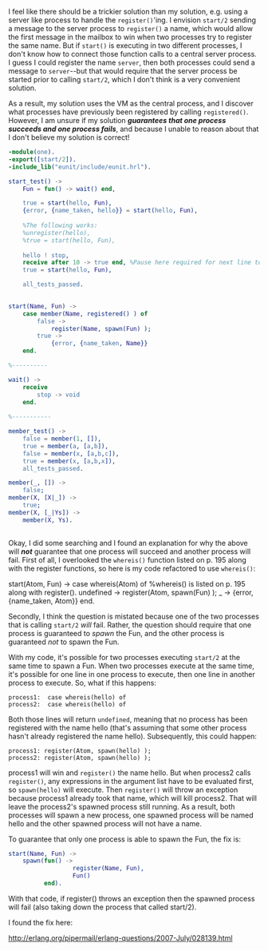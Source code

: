 I feel like there should be a trickier solution than my solution, e.g. using a server like process to handle the `register()`'ing.  I envision `start/2` sending a message to the server process to `register()` a name, which would allow the first message in the mailbox to win when two processes try to register the same name.  But if `start()` is executing in two different processes, I don't know how to connect those function calls to a central server process.  I guess I could register the name `server`, then both processes could send a message to `server`--but that would require that the server process be started prior to calling `start/2`, which I don't think is a very convenient solution. 

As a result, my solution uses the VM as the central process, and I discover what processes have previously been registered by calling `registered()`.  However, I am unsure if my solution ***guarantees that one process succeeds and one process fails***, and because I unable to reason about that I don't believe my solution is correct!


```erlang
-module(one).
-export([start/2]).
-include_lib("eunit/include/eunit.hrl").

start_test() ->
    Fun = fun() -> wait() end,

    true = start(hello, Fun),
    {error, {name_taken, hello}} = start(hello, Fun),
    
    %The following works:
    %unregister(hello),
    %true = start(hello, Fun),
    
    hello ! stop,
    receive after 10 -> true end, %Pause here required for next line to work 
    true = start(hello, Fun),

    all_tests_passed.
     

start(Name, Fun) ->
    case member(Name, registered() ) of
        false ->
            register(Name, spawn(Fun) );
        true ->
            {error, {name_taken, Name}}
    end.

%----------

wait() ->                        
    receive
        stop -> void
    end.
        
%-----------

member_test() ->
    false = member(1, []),
    true = member(a, [a,b]),
    false = member(x, [a,b,c]),
    true = member(x, [a,b,x]),
    all_tests_passed.

member(_, []) ->
    false;
member(X, [X|_]) ->
    true;
member(X, [_|Ys]) ->
    member(X, Ys).
    
```

Okay, I did some searching and I found an explanation for why the above will ***not*** guarantee that one process will succeed and another process will fail.  First of all, I overlooked the `whereis()` function listed on p. 195 along with the register functions, so here is my code refactored to use `whereis()`:

start(Atom, Fun) ->
    case whereis(Atom) of  %whereis() is listed on p. 195 along with register().
        undefined ->
            register(Atom, spawn(Fun) );
        _ ->
            {error, {name_taken, Atom}}
    end.

Secondly, I think the question is mistated because one of the two processes that is calling `start/2` *will* fail.  Rather, the question should require that one process is guaranteed to *spawn* the Fun, and the other process is guaranteed *not* to spawn the Fun.

With my code, it's possible for two processes executing `start/2` at the same time to spawn a Fun.  When two processes execute at the same time, it's possible for one line in one process to execute, then one line in another process to execute.  So, what if this happens:

    process1:  case whereis(hello) of 
    process2:  case whereis(hello) of

Both those lines will return `undefined`, meaning that no process has been registered with the name hello (that's assuming that some other process hasn't already registered the name hello).  Subsequently, this could happen:

    process1: register(Atom, spawn(hello) );
    process2: register(Atom, spawn(hello) ); 

process1 will win and `register()` the name hello.  But when process2 calls `register()`, any expressions in the argument list have to be evaluated first, so `spawn(hello)` will execute.  Then `register()` will throw an exception because process1 already took that name, which will kill process2.  That will leave the process2's spawned process still running.  As a result, both processes will spawn a new process, one spawned process will be named hello and the other spawned process will not have a name.

To guarantee that only one process is able to spawn the Fun, the fix is:

```erlang
start(Name, Fun) ->
    spawn(fun() ->
                  register(Name, Fun),
                  Fun()
          end).
```

With that code, if register() throws an exception then the spawned process will fail (also taking down the process that called start/2).

I found the fix here:

http://erlang.org/pipermail/erlang-questions/2007-July/028139.html


        
